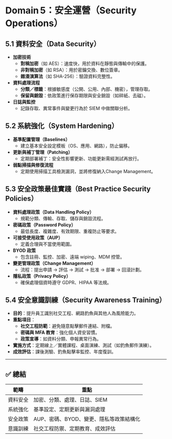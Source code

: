 # Domain 5：安全運營（Security Operations）

## 5.1 資料安全（Data Security）

- **加密技術**  
  - **對稱加密**（如 AES）：速度快，用於資料在靜態與傳輸中的保護。  
  - **非對稱加密**（如 RSA）：用於密鑰交換、數位簽章。  
  - **雜湊演算法**（如 SHA-256）：驗證資料完整性。  
- **資料處理流程**  
  - **分類／標籤**：根據敏感度（公開、公用、內部、機密），管理存取。  
  - **保留與銷毀**：依政策進行保存期限與安全銷毀（如碎紙、去磁）。  
- **日誌與監控**  
  - 記錄存取、異常事件與變更行為於 SIEM 中做關聯分析。  

## 5.2 系統強化（System Hardening）

- **基準配置管理（Baselines）**  
  - 建立基本安全設定模板（OS、應用、網路），防止偏移。
- **更新與補丁管理（Patching）**  
  - 定期部署補丁：安全性影響更新、功能更新需經測試再放行。
- **弱點掃描與修復流程**  
  - 定期使用掃描工具檢測漏洞，並將修復納入Change Management。

## 5.3 安全政策最佳實踐（Best Practice Security Policies）

- **資料處理政策（Data Handling Policy）**  
  - 規範分類、傳輸、存取、儲存與銷毀流程。
- **密碼政策（Password Policy）**  
  - 最低長度、複雜度、有效期限、重複防止等要求。
- **可接受使用政策（AUP）**  
  - 定義合理與不當使用範圍。
- **BYOD 政策**  
  - 包含註冊、監控、加密、遠端 wiping、MDM 控管。
- **變更管理政策（Change Management）**  
  - 流程：提出申請 → 評估 → 測試 → 批准 → 部署 → 回滾計劃。
- **隱私政策（Privacy Policy）**  
  - 確保處理個資時遵守 GDPR、HIPAA 等法規。

## 5.4 安全意識訓練（Security Awareness Training）

- **目的**：提升員工識別社交工程、網路釣魚與其他人為風險能力。  
- **重點項目**：  
  - **社交工程防範**：避免隨意點擊郵件連結、附檔。  
  - **密碼與 MFA 教育**：強化個人資安習慣。  
  - **政策宣導**：如資料分類、申報異常行為。  
- **實施方式**：定期線上／實體課程、桌面演練、測試（如釣魚郵件演練）。  
- **成效評估**：課後測驗、釣魚點擊率監控、年度復訓。

---

## ✅ 總結

| 範疇             | 重點                                        |
|------------------|---------------------------------------------|
| 資料安全         | 加密、分類、處理、日誌、SIEM                |
| 系統強化         | 基準設定、定期更新與漏洞處理                 |
| 安全政策         | AUP、密碼、BYOD、變更、隱私等政策結構化        |
| 意識訓練         | 社交工程防禦、定期教育、成效評估              |

